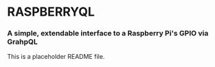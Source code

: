 # RASPBERRYQL #
### A simple, extendable interface to a Raspberry Pi's GPIO via GrahpQL ###

This is a placeholder README file.
